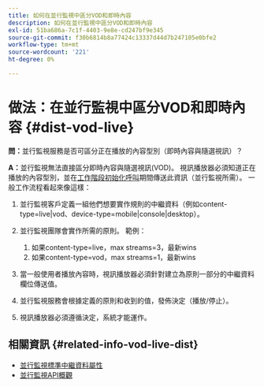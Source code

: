 ```yaml
---
title: 如何在並行監視中區分VOD和即時內容
description: 如何在並行監視中區分VOD和即時內容
exl-id: 51ba686a-7c1f-4403-9e8e-cd247bf9e345
source-git-commit: f30b6814b8a77424c13337d44d7b247105e0bfe2
workflow-type: tm+mt
source-wordcount: '221'
ht-degree: 0%

---
```


# 做法：在並行監視中區分VOD和即時內容 {#dist-vod-live}

**問：**&#x200B;並行監視服務是否可區分正在播放的內容型別（即時內容與隨選視訊）？



**A：**&#x200B;並行監視無法直接區分即時內容與隨選視訊(VOD)。 視訊播放器必須知道正在播放的內容型別，並在[工作階段初始化呼叫](/help/concurrency-monitoring/cm-api-overview.md#session-initial)期間傳送此資訊（並行監視所需）。 一般工作流程看起來像這樣：

1. 並行監視客戶定義一組他們想要實作規則的中繼資料（例如content-type=live|vod、device-type=mobile|console|desktop）。
1. 並行監視團隊會實作所需的原則。 範例：
   1. 如果content-type=live，max streams=3，最新wins
   1. 如果content-type=vod，max streams=1，最新wins

1. 當一般使用者播放內容時，視訊播放器必須針對建立為原則一部分的中繼資料欄位傳送值。

1. 並行監視服務會根據定義的原則和收到的值，發佈決定（播放/停止）。

1. 視訊播放器必須遵循決定，系統才能運作。



## 相關資訊 {#related-info-vod-live-dist}

* [並行監視標準中繼資料屬性](/help/concurrency-monitoring/standard-metadata-attributes.md)
* [並行監視API概觀](/help/concurrency-monitoring/cm-api-overview.md)
